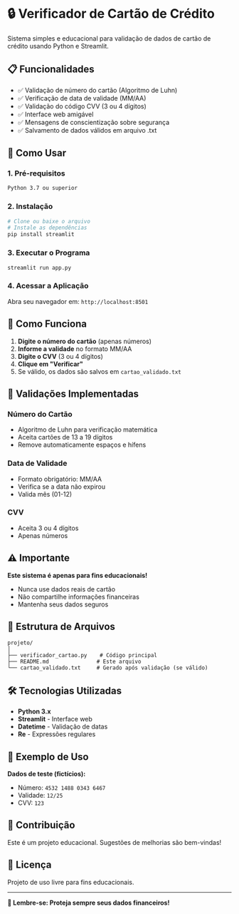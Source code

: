 # 🔒 Verificador de Cartão de Crédito

Sistema simples e educacional para validação de dados de cartão de crédito usando Python e Streamlit.

## 📋 Funcionalidades

- ✅ Validação de número do cartão (Algoritmo de Luhn)
- ✅ Verificação de data de validade (MM/AA)
- ✅ Validação do código CVV (3 ou 4 dígitos)
- ✅ Interface web amigável
- ✅ Mensagens de conscientização sobre segurança
- ✅ Salvamento de dados válidos em arquivo .txt

## 🚀 Como Usar

### 1. Pré-requisitos

```bash
Python 3.7 ou superior
```

### 2. Instalação

```bash
# Clone ou baixe o arquivo
# Instale as dependências
pip install streamlit
```

### 3. Executar o Programa

```bash
streamlit run app.py
```

### 4. Acessar a Aplicação

Abra seu navegador em: `http://localhost:8501`

## 📝 Como Funciona

1. **Digite o número do cartão** (apenas números)
2. **Informe a validade** no formato MM/AA
3. **Digite o CVV** (3 ou 4 dígitos)
4. **Clique em "Verificar"**
5. Se válido, os dados são salvos em `cartao_validado.txt`

## 🔐 Validações Implementadas

### Número do Cartão
- Algoritmo de Luhn para verificação matemática
- Aceita cartões de 13 a 19 dígitos
- Remove automaticamente espaços e hífens

### Data de Validade
- Formato obrigatório: MM/AA
- Verifica se a data não expirou
- Valida mês (01-12)

### CVV
- Aceita 3 ou 4 dígitos
- Apenas números

## ⚠️ Importante

**Este sistema é apenas para fins educacionais!**

- Nunca use dados reais de cartão
- Não compartilhe informações financeiras
- Mantenha seus dados seguros

## 📁 Estrutura de Arquivos

```
projeto/
│
├── verificador_cartao.py    # Código principal
├── README.md               # Este arquivo
└── cartao_validado.txt     # Gerado após validação (se válido)
```

## 🛠️ Tecnologias Utilizadas

- **Python 3.x**
- **Streamlit** - Interface web
- **Datetime** - Validação de datas
- **Re** - Expressões regulares

## 📄 Exemplo de Uso

**Dados de teste (fictícios):**
- Número: `4532 1488 0343 6467`
- Validade: `12/25`
- CVV: `123`

## 🤝 Contribuição

Este é um projeto educacional. Sugestões de melhorias são bem-vindas!

## 📜 Licença

Projeto de uso livre para fins educacionais.

---

**🔐 Lembre-se: Proteja sempre seus dados financeiros!**